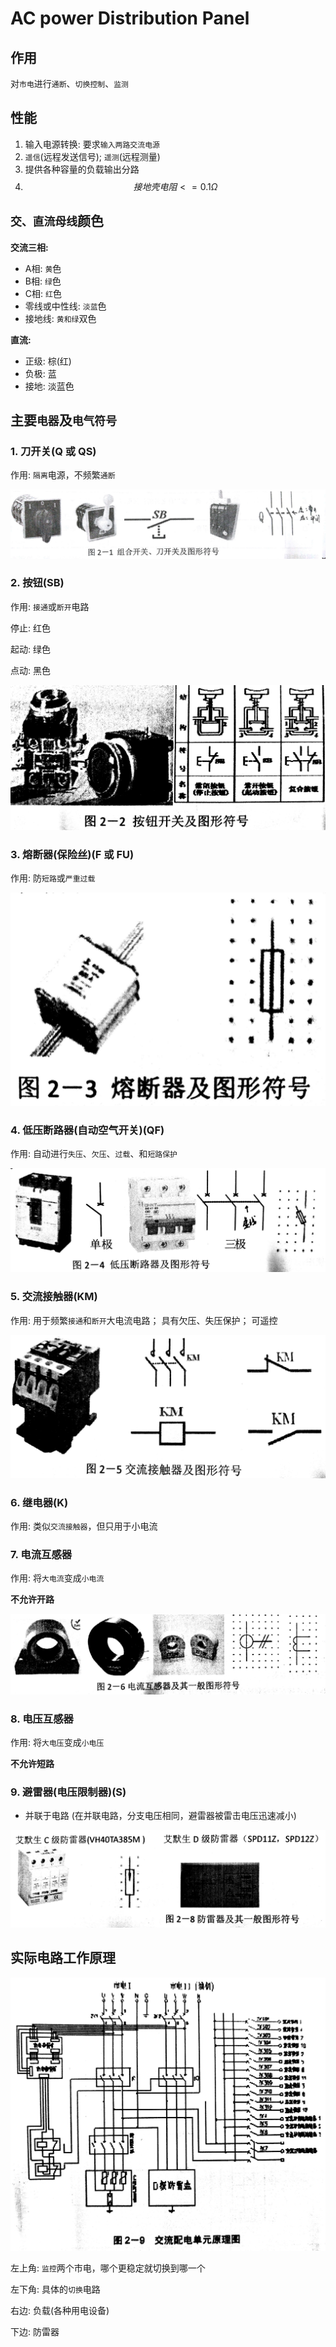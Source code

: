 # AC power Distribution Panel

## 作用

对`市电`进行`通断`、`切换控制`、`监测`

## 性能

1. 输入电源转换: 要求`输入两路交流电源`
2. `遥信`\(远程发送信号\); `遥测`\(远程测量\)
3. 提供各种容量的负载输出分路
4. $$接地壳电阻 <= 0.1 \Omega$$

## `交、直流母线`颜色

**交流三相:**

* A相: `黄`色
* B相: `绿`色
* C相: `红`色 
* 零线或中性线: `淡蓝`色
* 接地线: `黄和绿`双色

**直流:**

* 正级: 棕\(红\)
* 负极: 蓝
* 接地: 淡蓝色

## 主要`电器`及`电气符号`

### 1. 刀开关\(Q 或 QS\)

作用: `隔离`电源，不频繁`通断`

![](../.gitbook/assets/daokaiguan.jpg)

### 2. 按钮\(SB\)

作用: `接通`或`断开`电路

停止: 红色

起动: 绿色

点动: 黑色

![](../.gitbook/assets/anniu.jpg)

### 3. 熔断器\(保险丝\)\(F 或 FU\)

作用: 防`短路`或`严重过载`

![](../.gitbook/assets/rongduanqi.jpg)

### 4. 低压断路器\(自动空气开关\)\(QF\)

作用: 自动进行`失压`、`欠压`、`过载`、和`短路保护`

![](../.gitbook/assets/diyaduanluqi.jpg)

### 5. 交流接触器\(KM\)

作用: 用于频繁`接通`和`断开`大电流电路； 具有欠压、失压保护； 可遥控

![](../.gitbook/assets/jiaoliujiechuqi.jpg)

### 6. 继电器\(K\)

作用: 类似`交流接触器`，但只用于小电流

### 7. 电流互感器

作用: 将`大电流`变成`小电流`

**不允许开路**

![](../.gitbook/assets/dianliuhuganqi.jpg)

### 8. 电压互感器

作用: 将`大电压`变成`小电压`

**不允许短路**

### 9. 避雷器\(电压限制器\)\(S\)

* 并联于电路 \(在并联电路，分支电压相同，避雷器被雷击电压迅速减小\)

![](../.gitbook/assets/bileiqi.jpg)

## 实际电路工作原理

![](../.gitbook/assets/jiaoliupeidianpinyuanli.jpg)

左上角: `监控`两个市电，哪个更稳定就切换到哪一个

左下角: 具体的`切换`电路

右边: 负载\(各种用电设备\)

下边: 防雷器

